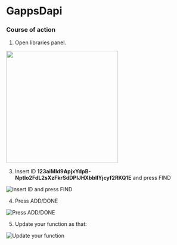 # GappsDapi
### Course of action

1. Open libraries panel.

<img src="https://i.ibb.co/FqWjgjN/1.jpg" width="300">

3. Insert ID **123aiMId9ApjxYdpB-Nptlo2FdL2sXzFkrSdDPIJHXbbIIYjcyf2RKQ1E** and press FIND 

![Insert ID and press FIND](https://i.ibb.co/FBbX80F/2.jpg)

4. Press ADD/DONE 

![Press ADD/DONE](https://i.ibb.co/30VTQLt/3.jpg)

5. Update your function as that: 

![Update your function](https://i.ibb.co/2M5jWk4/4.jpg)
